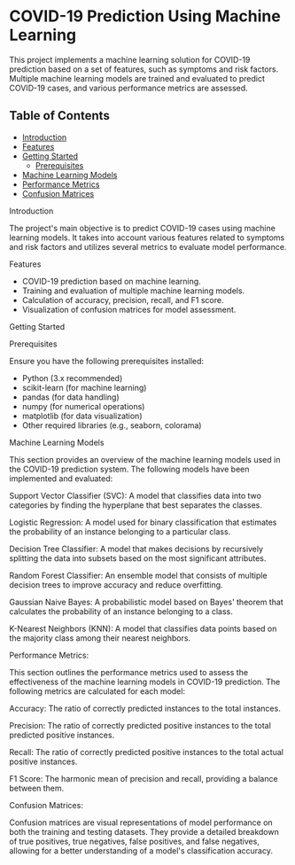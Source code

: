 # COVID-19 Prediction Using Machine Learning

This project implements a machine learning solution for COVID-19 prediction based on a set of features, such as symptoms and risk factors. Multiple machine learning models are trained and evaluated to predict COVID-19 cases, and various performance metrics are assessed.

## Table of Contents

- [Introduction](#introduction)
- [Features](#features)
- [Getting Started](#getting-started)
  - [Prerequisites](#prerequisites)
- [Machine Learning Models](#machine-learning-models)
- [Performance Metrics](#performance-metrics)
- [Confusion Matrices](#confusion-matrices)

Introduction

The project's main objective is to predict COVID-19 cases using machine learning models. It takes into account various features related to symptoms and risk factors and utilizes several metrics to evaluate model performance.

Features

- COVID-19 prediction based on machine learning.
- Training and evaluation of multiple machine learning models.
- Calculation of accuracy, precision, recall, and F1 score.
- Visualization of confusion matrices for model assessment.

Getting Started

Prerequisites

Ensure you have the following prerequisites installed:

- Python (3.x recommended)
- scikit-learn (for machine learning)
- pandas (for data handling)
- numpy (for numerical operations)
- matplotlib (for data visualization)
- Other required libraries (e.g., seaborn, colorama)


Machine Learning Models

This section provides an overview of the machine learning models used in the COVID-19 prediction system. The following models have been implemented and evaluated:

Support Vector Classifier (SVC): A model that classifies data into two categories by finding the hyperplane that best separates the classes.

Logistic Regression: A model used for binary classification that estimates the probability of an instance belonging to a particular class.

Decision Tree Classifier: A model that makes decisions by recursively splitting the data into subsets based on the most significant attributes.

Random Forest Classifier: An ensemble model that consists of multiple decision trees to improve accuracy and reduce overfitting.

Gaussian Naive Bayes: A probabilistic model based on Bayes' theorem that calculates the probability of an instance belonging to a class.

K-Nearest Neighbors (KNN): A model that classifies data points based on the majority class among their nearest neighbors.


Performance Metrics:

This section outlines the performance metrics used to assess the effectiveness of the machine learning models in COVID-19 prediction. The following metrics are calculated for each model:

Accuracy: The ratio of correctly predicted instances to the total instances.

Precision: The ratio of correctly predicted positive instances to the total predicted positive instances.

Recall: The ratio of correctly predicted positive instances to the total actual positive instances.

F1 Score: The harmonic mean of precision and recall, providing a balance between them.


Confusion Matrices:

Confusion matrices are visual representations of model performance on both the training and testing datasets. They provide a detailed breakdown of true positives, true negatives, false positives, and false negatives, allowing for a better understanding of a model's classification accuracy.




